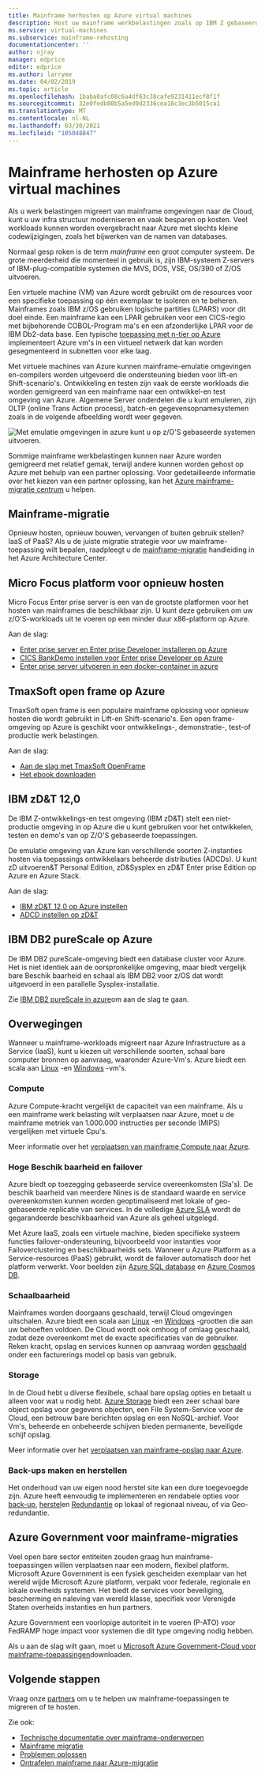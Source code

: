 ```yaml
---
title: Mainframe herhosten op Azure virtual machines
description: Host uw mainframe werkbelastingen zoals op IBM Z gebaseerde systemen met virtual machines (Vm's) op Microsoft Azure.
ms.service: virtual-machines
ms.subservice: mainframe-rehosting
documentationcenter: ''
author: njray
manager: edprice
editor: edprice
ms.author: larryme
ms.date: 04/02/2019
ms.topic: article
ms.openlocfilehash: 1baba0afc08c6a4df63c38cafe9231411ecf8f1f
ms.sourcegitcommit: 32e0fedb80b5a5ed0d2336cea18c3ec3b5015ca1
ms.translationtype: MT
ms.contentlocale: nl-NL
ms.lasthandoff: 03/30/2021
ms.locfileid: "105048847"
---
```

# <a name="mainframe-rehosting-on-azure-virtual-machines"></a>Mainframe herhosten op Azure virtual machines

Als u werk belastingen migreert van mainframe omgevingen naar de Cloud, kunt u uw infra structuur moderniseren en vaak besparen op kosten. Veel workloads kunnen worden overgebracht naar Azure met slechts kleine codewijzigingen, zoals het bijwerken van de namen van databases.

Normaal gesp roken is de term *mainframe* een groot computer systeem. De grote meerderheid die momenteel in gebruik is, zijn IBM-systeem Z-servers of IBM-plug-compatible systemen die MVS, DOS, VSE, OS/390 of Z/OS uitvoeren.

Een virtuele machine (VM) van Azure wordt gebruikt om de resources voor een specifieke toepassing op één exemplaar te isoleren en te beheren. Mainframes zoals IBM z/OS gebruiken logische partities (LPARS) voor dit doel einde. Een mainframe kan een LPAR gebruiken voor een CICS-regio met bijbehorende COBOL-Program ma's en een afzonderlijke LPAR voor de IBM Db2-data base. Een typische [toepassing met n-tier op Azure](/azure/architecture/reference-architectures/n-tier/n-tier-sql-server) implementeert Azure vm's in een virtueel netwerk dat kan worden gesegmenteerd in subnetten voor elke laag.

Met virtuele machines van Azure kunnen mainframe-emulatie omgevingen en-compilers worden uitgevoerd die ondersteuning bieden voor lift-en Shift-scenario's. Ontwikkeling en testen zijn vaak de eerste workloads die worden gemigreerd van een mainframe naar een ontwikkel-en test omgeving van Azure. Algemene Server onderdelen die u kunt emuleren, zijn OLTP (online Trans Action process), batch-en gegevensopnamesystemen zoals in de volgende afbeelding wordt weer gegeven.

![Met emulatie omgevingen in azure kunt u op z/O'S gebaseerde systemen uitvoeren.](media/01-overview.png)

Sommige mainframe werkbelastingen kunnen naar Azure worden gemigreerd met relatief gemak, terwijl andere kunnen worden gehost op Azure met behulp van een partner oplossing. Voor gedetailleerde informatie over het kiezen van een partner oplossing, kan het [Azure mainframe-migratie centrum](https://azure.microsoft.com/migration/mainframe/) u helpen.

## <a name="mainframe-migration"></a>Mainframe-migratie

Opnieuw hosten, opnieuw bouwen, vervangen of buiten gebruik stellen? IaaS of PaaS? Als u de juiste migratie strategie voor uw mainframe-toepassing wilt bepalen, raadpleegt u de [mainframe-migratie](/azure/architecture/cloud-adoption/infrastructure/mainframe-migration/overview)  handleiding in het Azure Architecture Center.

## <a name="micro-focus-rehosting-platform"></a>Micro Focus platform voor opnieuw hosten

Micro Focus Enter prise server is een van de grootste platformen voor het hosten van mainframes die beschikbaar zijn. U kunt deze gebruiken om uw z/O'S-workloads uit te voeren op een minder duur x86-platform op Azure.

Aan de slag:

- [Enter prise server en Enter prise Developer installeren op Azure](./microfocus/set-up-micro-focus-azure.md)
- [CICS BankDemo instellen voor Enter prise Developer op Azure](./microfocus/demo.md)
- [Enter prise server uitvoeren in een docker-container in azure](./microfocus/run-enterprise-server-container.md)


## <a name="tmaxsoft-openframe-on-azure"></a>TmaxSoft open frame op Azure

TmaxSoft open frame is een populaire mainframe oplossing voor opnieuw hosten die wordt gebruikt in Lift-en Shift-scenario's. Een open frame-omgeving op Azure is geschikt voor ontwikkelings-, demonstratie-, test-of productie werk belastingen.

Aan de slag:

- [Aan de slag met TmaxSoft OpenFrame](./tmaxsoft/get-started.md)
- [Het ebook downloaden](https://azure.microsoft.com/resources/install-tmaxsoft-openframe-on-azure/)

## <a name="ibm-zdt-120"></a>IBM zD&T 12,0

De IBM Z-ontwikkelings-en test omgeving (IBM zD&T) stelt een niet-productie omgeving in op Azure die u kunt gebruiken voor het ontwikkelen, testen en demo's van op Z/O'S gebaseerde toepassingen.

De emulatie omgeving van Azure kan verschillende soorten Z-instanties hosten via toepassings ontwikkelaars beheerde distributies (ADCDs). U kunt zD uitvoeren&T Personal Edition, zD&Sysplex en zD&T Enter prise Edition op Azure en Azure Stack.

Aan de slag:

- [IBM zD&T 12,0 op Azure instellen](./ibm/install-ibm-z-environment.md)
- [ADCD instellen op zD&T](./ibm/demo.md)

## <a name="ibm-db2-purescale-on-azure"></a>IBM DB2 pureScale op Azure

De IBM DB2 pureScale-omgeving biedt een database cluster voor Azure. Het is niet identiek aan de oorspronkelijke omgeving, maar biedt vergelijk bare Beschik baarheid en schaal als IBM DB2 voor z/OS dat wordt uitgevoerd in een parallelle Sysplex-installatie.

Zie [IBM DB2 pureScale in azure](.//ibm/ibm-db2-purescale-azure.md)om aan de slag te gaan.

## <a name="considerations"></a>Overwegingen

Wanneer u mainframe-workloads migreert naar Azure Infrastructure as a Service (IaaS), kunt u kiezen uit verschillende soorten, schaal bare computer bronnen op aanvraag, waaronder Azure-Vm's. Azure biedt een scala aan [Linux](../../linux/overview.md) -en [Windows](../../windows/overview.md) -vm's.

### <a name="compute"></a>Compute

Azure Compute-kracht vergelijkt de capaciteit van een mainframe. Als u een mainframe werk belasting wilt verplaatsen naar Azure, moet u de mainframe metriek van 1.000.000 instructies per seconde (MIPS) vergelijken met virtuele Cpu's. 

Meer informatie over het [verplaatsen van mainframe Compute naar Azure](./concepts/mainframe-compute-azure.md).

### <a name="high-availability-and-failover"></a>Hoge Beschik baarheid en failover

Azure biedt op toezegging gebaseerde service overeenkomsten (Sla's). De beschik baarheid van meerdere Nines is de standaard waarde en service overeenkomsten kunnen worden geoptimaliseerd met lokale of geo-gebaseerde replicatie van services. In de volledige [Azure SLA](https://azure.microsoft.com/support/legal/sla/virtual-machines/) wordt de gegarandeerde beschikbaarheid van Azure als geheel uitgelegd.

Met Azure IaaS, zoals een virtuele machine, bieden specifieke systeem functies failover-ondersteuning, bijvoorbeeld voor instanties voor Failoverclustering en beschikbaarheids sets. Wanneer u Azure Platform as a Service-resources (PaaS) gebruikt, wordt de failover automatisch door het platform verwerkt. Voor beelden zijn [Azure SQL database](../../../azure-sql/database/sql-database-paas-overview.md) en [Azure Cosmos DB](../../../cosmos-db/introduction.md).

### <a name="scalability"></a>Schaalbaarheid

Mainframes worden doorgaans geschaald, terwijl Cloud omgevingen uitschalen. Azure biedt een scala aan [Linux](../../sizes.md) -en [Windows](../../sizes.md) -grootten die aan uw behoeften voldoen. De Cloud wordt ook omhoog of omlaag geschaald, zodat deze overeenkomt met de exacte specificaties van de gebruiker. Reken kracht, opslag en services kunnen op aanvraag worden [geschaald](/azure/architecture/best-practices/auto-scaling) onder een facturerings model op basis van gebruik.

### <a name="storage"></a>Storage

In de Cloud hebt u diverse flexibele, schaal bare opslag opties en betaalt u alleen voor wat u nodig hebt. [Azure Storage](../../../storage/common/storage-introduction.md) biedt een zeer schaal bare object opslag voor gegevens objecten, een File System-Service voor de Cloud, een betrouw bare berichten opslag en een NoSQL-archief. Voor Vm's, beheerde en onbeheerde schijven bieden permanente, beveiligde schijf opslag.

Meer informatie over het [verplaatsen van mainframe-opslag naar Azure](./concepts/mainframe-storage-azure.md).

### <a name="backup-and-recovery"></a>Back-ups maken en herstellen

Het onderhoud van uw eigen nood herstel site kan een dure toegevoegde zijn. Azure heeft eenvoudig te implementeren en rendabele opties voor [back-up](../../../backup/backup-overview.md), [herstel](../../../site-recovery/site-recovery-overview.md)en [Redundantie](../../../storage/common/storage-redundancy.md) op lokaal of regionaal niveau, of via Geo-redundantie.

## <a name="azure-government-for-mainframe-migrations"></a>Azure Government voor mainframe-migraties

Veel open bare sector entiteiten zouden graag hun mainframe-toepassingen willen verplaatsen naar een modern, flexibel platform. Microsoft Azure Government is een fysiek gescheiden exemplaar van het wereld wijde Microsoft Azure platform, verpakt voor federale, regionale en lokale overheids systemen. Het biedt de services voor beveiliging, bescherming en naleving van wereld klasse, specifiek voor Verenigde Staten overheids instanties en hun partners.

Azure Government een voorlopige autoriteit in te voeren (P-ATO) voor FedRAMP hoge impact voor systemen die dit type omgeving nodig hebben.

Als u aan de slag wilt gaan, moet u [Microsoft Azure Government-Cloud voor mainframe-toepassingen](https://azure.microsoft.com/resources/microsoft-azure-government-cloud-for-mainframe-applications/en-us/)downloaden.

## <a name="next-steps"></a>Volgende stappen

Vraag onze [partners](partner-workloads.md) om u te helpen uw mainframe-toepassingen te migreren of te hosten. 

Zie ook:

- [Technische documentatie over mainframe-onderwerpen](mainframe-white-papers.md)
- [Mainframe migratie](/azure/architecture/cloud-adoption/infrastructure/mainframe-migration/overview)
- [Problemen oplossen](/troubleshoot/azure/virtual-machines/welcome-virtual-machines)
- [Ontrafelen mainframe naar Azure-migratie](https://azure.microsoft.com/resources/demystifying-mainframe-to-azure-migration/)

<!-- INTERNAL LINKS -->
[microfocus-get-started]: /microfocus/get-started.md
[microfocus-setup]: /microfocus/set-up-micro-focus-azure.md
[microfocus-demo]: /microfocus/demo.md
[ibm-get-started]: /ibm/get-started.md
[ibm-install-z]: /ibm/install-ibm-z-environment.md
[ibm-demo]: /ibm/demo.md